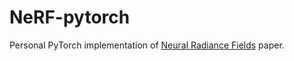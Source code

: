 # NeRF-pytorch

Personal PyTorch implementation of [Neural Radiance Fields](https://arxiv.org/pdf/2003.08934.pdf) paper.


